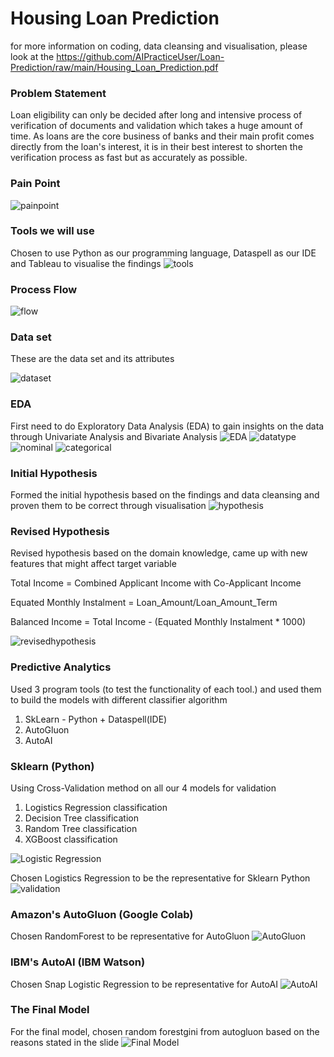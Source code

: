 # Housing Loan Prediction
for more information on coding, data cleansing and visualisation,  please look at the https://github.com/AIPracticeUser/Loan-Prediction/raw/main/Housing_Loan_Prediction.pdf

### Problem Statement
Loan eligibility can only be decided after long and intensive process of verification of documents and validation which takes a huge amount of time.
As loans are the core business of banks and their main profit comes directly from the loan's interest, it is in their best interest to shorten the verification process as fast but as accurately as possible.

### Pain Point
![painpoint](https://user-images.githubusercontent.com/100339175/156523063-376c925c-668b-4db6-afe6-44a3fea21a2e.jpg)

### Tools we will use
Chosen to use Python as our programming language, Dataspell as our IDE and Tableau to visualise the findings
![tools](https://user-images.githubusercontent.com/100339175/156524555-aa52236f-c6e1-4c35-aa89-b14274230837.jpg)

### Process Flow
![flow](https://user-images.githubusercontent.com/100339175/156524821-1ce47437-7144-4314-86ad-e9fd2128a52c.jpg)

### Data set
These are the data set and its attributes

![dataset](https://user-images.githubusercontent.com/100339175/156525127-f32cf862-4084-49ce-8b25-a8a043362b5c.jpg)

### EDA
First need to do Exploratory Data Analysis (EDA) to gain insights on the data through Univariate Analysis and Bivariate Analysis
![EDA](https://user-images.githubusercontent.com/100339175/156525623-f43f25dd-7533-4148-93a0-f6f79c3a6808.jpg)
![datatype](https://user-images.githubusercontent.com/100339175/156525872-60e3af65-9074-4cbd-a8be-075b1169a040.jpg)
![nominal](https://user-images.githubusercontent.com/100339175/156526044-3a0aa17b-5a4d-416b-b355-50916d725d48.jpg)
![categorical](https://user-images.githubusercontent.com/100339175/156526148-3a5229a3-4950-4a1c-93c7-dc5c1c28c5ba.jpg)

### Initial Hypothesis
Formed the initial hypothesis based on the findings and data cleansing and proven them to be correct through visualisation
![hypothesis](https://user-images.githubusercontent.com/100339175/156526390-32c8458d-db74-4ac3-9da7-ae2e3aac8d02.jpg)

### Revised Hypothesis
Revised hypothesis based on the domain knowledge, came up with new features that might affect target variable

Total Income = Combined Applicant Income with Co-Applicant Income

Equated Monthly Instalment = Loan_Amount/Loan_Amount_Term

Balanced Income = Total Income - (Equated Monthly Instalment * 1000)

![revisedhypothesis](https://user-images.githubusercontent.com/100339175/156573514-afc731f3-598a-42be-ac66-e04640cbcb8d.jpg)

### Predictive Analytics
Used 3 program tools (to test the functionality of each tool.) and used them to build the models with different classifier algorithm
1. SkLearn - Python + Dataspell(IDE)
2. AutoGluon
3. AutoAI

### Sklearn (Python)
Using Cross-Validation method on all our 4 models for validation
1. Logistics Regression classification
2. Decision Tree classification
3. Random Tree classification
4. XGBoost classification

![Logistic Regression](https://user-images.githubusercontent.com/100339175/156576217-cf6b2517-b060-4e0f-9c37-6b6bbac60853.jpg)

Chosen Logistics Regression to be the representative for Sklearn Python
![validation](https://user-images.githubusercontent.com/100339175/156576660-96b0c6ee-9f86-4fbb-84f0-f8d0cfe0ae6a.jpg)

### Amazon's AutoGluon (Google Colab)
Chosen RandomForest to be representative for AutoGluon
![AutoGluon](https://user-images.githubusercontent.com/100339175/156577060-bf42d288-390e-41d4-8224-89ea63e8c073.jpg)

### IBM's AutoAI (IBM Watson)
Chosen Snap Logistic Regression to be representative for AutoAI
![AutoAI](https://user-images.githubusercontent.com/100339175/156578707-182a6e0c-680c-4937-ab0f-ff870de39719.jpg)

### The Final Model
For the final model, chosen random forestgini from autogluon based on the reasons stated in the slide
![Final Model](https://user-images.githubusercontent.com/100339175/156579028-b98b2af4-2aad-45f1-b01c-170d5a2924e9.jpg)


